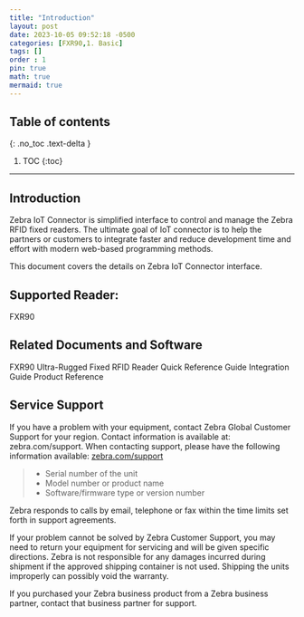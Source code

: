 ```yaml
---
title: "Introduction"
layout: post
date: 2023-10-05 09:52:18 -0500
categories: [FXR90,1. Basic]
tags: []
order : 1
pin: true
math: true
mermaid: true
---
```



## Table of contents
{: .no_toc .text-delta }

1. TOC
{:toc}

---

## Introduction

Zebra IoT Connector is simplified interface to control and manage the Zebra RFID fixed readers. The ultimate goal of IoT connector is to help the partners or customers to integrate faster and reduce development time and effort with modern web-based programming methods. 

This document covers the details on Zebra IoT Connector interface. 

## Supported Reader:

FXR90

## Related Documents and Software

FXR90 Ultra-Rugged Fixed RFID Reader 
Quick Reference Guide
Integration Guide
Product Reference

## Service Support

If you have a problem with your equipment, contact Zebra Global Customer Support for your region. Contact information is available at: zebra.com/support. When contacting support, please have the following information available: <a href="https://www.zebra.com/ap/en/support-downloads.html" target="_blank">zebra.com/support</a>

> -   Serial number of the unit
> -   Model number or product name
> -   Software/firmware type or version number

Zebra responds to calls by email, telephone or fax within the time limits set forth in support agreements.

If your problem cannot be solved by Zebra Customer Support, you may need to return your equipment for servicing and will be given specific directions. Zebra is not responsible for any damages incurred during shipment if the approved shipping container is not used. Shipping the units improperly can possibly void the warranty.

If you purchased your Zebra business product from a Zebra business partner, contact that business partner for support.







